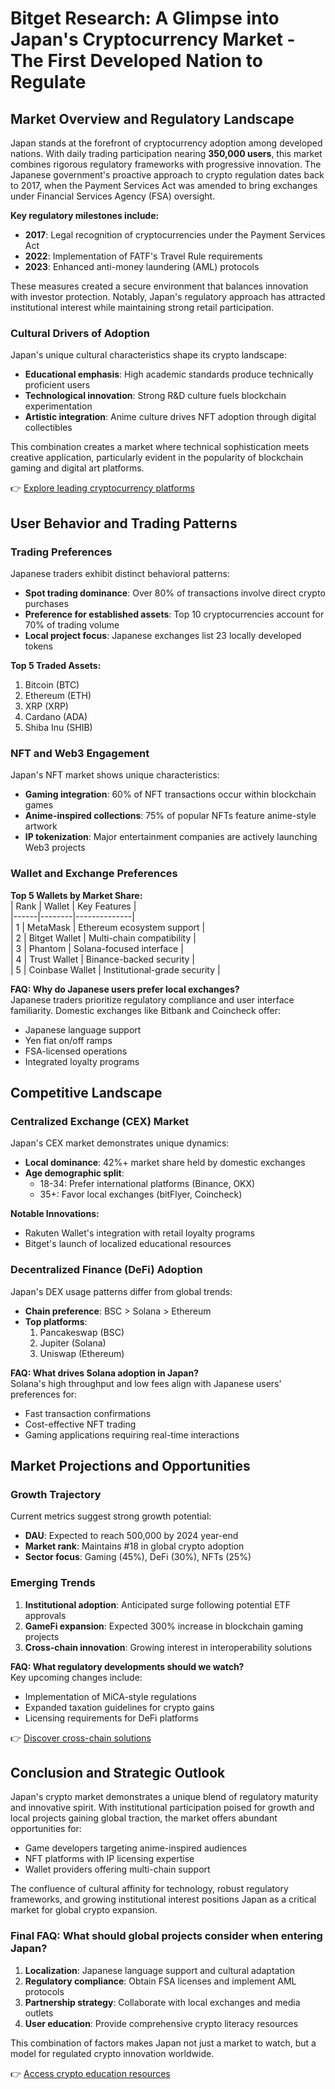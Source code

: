 # Bitget Research: A Glimpse into Japan's Cryptocurrency Market - The First Developed Nation to Regulate  

## Market Overview and Regulatory Landscape  

Japan stands at the forefront of cryptocurrency adoption among developed nations. With daily trading participation nearing **350,000 users**, this market combines rigorous regulatory frameworks with progressive innovation. The Japanese government's proactive approach to crypto regulation dates back to 2017, when the Payment Services Act was amended to bring exchanges under Financial Services Agency (FSA) oversight.  

**Key regulatory milestones include:**  
- **2017**: Legal recognition of cryptocurrencies under the Payment Services Act  
- **2022**: Implementation of FATF's Travel Rule requirements  
- **2023**: Enhanced anti-money laundering (AML) protocols  

These measures created a secure environment that balances innovation with investor protection. Notably, Japan's regulatory approach has attracted institutional interest while maintaining strong retail participation.  

### Cultural Drivers of Adoption  

Japan's unique cultural characteristics shape its crypto landscape:  
- **Educational emphasis**: High academic standards produce technically proficient users  
- **Technological innovation**: Strong R&D culture fuels blockchain experimentation  
- **Artistic integration**: Anime culture drives NFT adoption through digital collectibles  

This combination creates a market where technical sophistication meets creative application, particularly evident in the popularity of blockchain gaming and digital art platforms.  

👉 [Explore leading cryptocurrency platforms](https://bit.ly/okx-bonus)  

## User Behavior and Trading Patterns  

### Trading Preferences  

Japanese traders exhibit distinct behavioral patterns:  
- **Spot trading dominance**: Over 80% of transactions involve direct crypto purchases  
- **Preference for established assets**: Top 10 cryptocurrencies account for 70% of trading volume  
- **Local project focus**: Japanese exchanges list 23 locally developed tokens  

**Top 5 Traded Assets:**  
1. Bitcoin (BTC)  
2. Ethereum (ETH)  
3. XRP (XRP)  
4. Cardano (ADA)  
5. Shiba Inu (SHIB)  

### NFT and Web3 Engagement  

Japan's NFT market shows unique characteristics:  
- **Gaming integration**: 60% of NFT transactions occur within blockchain games  
- **Anime-inspired collections**: 75% of popular NFTs feature anime-style artwork  
- **IP tokenization**: Major entertainment companies are actively launching Web3 projects  

### Wallet and Exchange Preferences  

**Top 5 Wallets by Market Share:**  
| Rank | Wallet | Key Features |  
|------|--------|--------------|  
| 1 | MetaMask | Ethereum ecosystem support |  
| 2 | Bitget Wallet | Multi-chain compatibility |  
| 3 | Phantom | Solana-focused interface |  
| 4 | Trust Wallet | Binance-backed security |  
| 5 | Coinbase Wallet | Institutional-grade security |  

**FAQ: Why do Japanese users prefer local exchanges?**  
Japanese traders prioritize regulatory compliance and user interface familiarity. Domestic exchanges like Bitbank and Coincheck offer:  
- Japanese language support  
- Yen fiat on/off ramps  
- FSA-licensed operations  
- Integrated loyalty programs  

## Competitive Landscape  

### Centralized Exchange (CEX) Market  

Japan's CEX market demonstrates unique dynamics:  
- **Local dominance**: 42%+ market share held by domestic exchanges  
- **Age demographic split**:  
  - 18-34: Prefer international platforms (Binance, OKX)  
  - 35+: Favor local exchanges (bitFlyer, Coincheck)  

**Notable Innovations:**  
- Rakuten Wallet's integration with retail loyalty programs  
- Bitget's launch of localized educational resources  

### Decentralized Finance (DeFi) Adoption  

Japan's DEX usage patterns differ from global trends:  
- **Chain preference**: BSC > Solana > Ethereum  
- **Top platforms**:  
  1. Pancakeswap (BSC)  
  2. Jupiter (Solana)  
  3. Uniswap (Ethereum)  

**FAQ: What drives Solana adoption in Japan?**  
Solana's high throughput and low fees align with Japanese users' preferences for:  
- Fast transaction confirmations  
- Cost-effective NFT trading  
- Gaming applications requiring real-time interactions  

## Market Projections and Opportunities  

### Growth Trajectory  

Current metrics suggest strong growth potential:  
- **DAU**: Expected to reach 500,000 by 2024 year-end  
- **Market rank**: Maintains #18 in global crypto adoption  
- **Sector focus**: Gaming (45%), DeFi (30%), NFTs (25%)  

### Emerging Trends  

1. **Institutional adoption**: Anticipated surge following potential ETF approvals  
2. **GameFi expansion**: Expected 300% increase in blockchain gaming projects  
3. **Cross-chain innovation**: Growing interest in interoperability solutions  

**FAQ: What regulatory developments should we watch?**  
Key upcoming changes include:  
- Implementation of MiCA-style regulations  
- Expanded taxation guidelines for crypto gains  
- Licensing requirements for DeFi platforms  

👉 [Discover cross-chain solutions](https://bit.ly/okx-bonus)  

## Conclusion and Strategic Outlook  

Japan's crypto market demonstrates a unique blend of regulatory maturity and innovative spirit. With institutional participation poised for growth and local projects gaining global traction, the market offers abundant opportunities for:  
- Game developers targeting anime-inspired audiences  
- NFT platforms with IP licensing expertise  
- Wallet providers offering multi-chain support  

The confluence of cultural affinity for technology, robust regulatory frameworks, and growing institutional interest positions Japan as a critical market for global crypto expansion.  

### Final FAQ: What should global projects consider when entering Japan?  
1. **Localization**: Japanese language support and cultural adaptation  
2. **Regulatory compliance**: Obtain FSA licenses and implement AML protocols  
3. **Partnership strategy**: Collaborate with local exchanges and media outlets  
4. **User education**: Provide comprehensive crypto literacy resources  

This combination of factors makes Japan not just a market to watch, but a model for regulated crypto innovation worldwide.  

👉 [Access crypto education resources](https://bit.ly/okx-bonus)